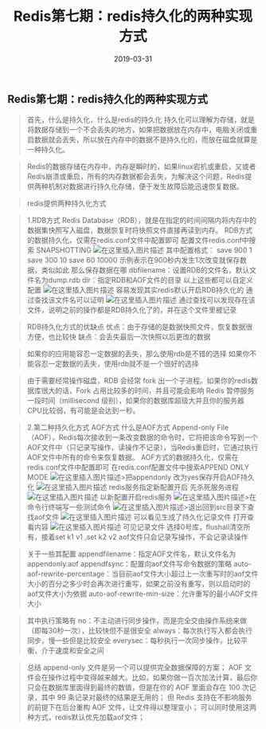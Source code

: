 ﻿---
title: Redis第七期：redis持久化的两种实现方式
date: 2019-03-31
tags: java
---
<meta name="referrer" content="no-referrer" />

##  Redis第七期：redis持久化的两种实现方式
>首先，什么是持久化，什么是redis的持久化
>持久化可以理解为存储，就是将数据存储到一个不会丢失的地方，如果把数据放在内存中，电脑关闭或重启数据就会丢失，所以放在内存中的数据不是持久化的，而放在磁盘就算是一种持久化。

>Redis的数据存储在内存中，内存是瞬时的，如果linux宕机或重启，又或者Redis崩溃或重启，所有的内存数据都会丢失，为解决这个问题，Redis提供两种机制对数据进行持久化存储，便于发生故障后能迅速恢复数据。

>redis提供两种持久化方式

>1.RDB方式
>Redis Database（RDB），就是在指定的时间间隔内将内存中的数据集快照写入磁盘，数据恢复时将快照文件直接再读到内存。
>RDB方式的数据持久化，仅需在redis.conf文件中配置即可
>配置文件redis.conf中搜索 SNAPSHOTTING
>![在这里插入图片描述](https://img-blog.csdnimg.cn/20190331163225324.png?x-oss-process=image/watermark,type_ZmFuZ3poZW5naGVpdGk,shadow_10,text_aHR0cHM6Ly9ibG9nLmNzZG4ubmV0L3FxXzQwOTQ4Nzk1,size_16,color_FFFFFF,t_70)
>其中配置格式：
>save 900 1
>save 300 10
>save 60 10000
>示例表示在900秒内发生1次改变就保存数据，类似如此
>那么保存数据在哪
>dbfilename：设置RDB的文件名，默认文件名为dump.rdb
>dir：指定RDB和AOF文件的目录
>以上这些都可以自定义配置
>![在这里插入图片描述](https://img-blog.csdnimg.cn/20190331163505648.png?x-oss-process=image/watermark,type_ZmFuZ3poZW5naGVpdGk,shadow_10,text_aHR0cHM6Ly9ibG9nLmNzZG4ubmV0L3FxXzQwOTQ4Nzk1,size_16,color_FFFFFF,t_70)
>容易发现其实redis默认开启RDB持久化的
>通过查找该文件名可以证明
>![在这里插入图片描述](https://img-blog.csdnimg.cn/20190331163720244.png)
>通过查找可以发现存在该文件，说明之前的操作都是RDB持久化了的，并在这个文件里被记录


>RDB持久化方式的优缺点
>优点：由于存储的是数据快照文件，恢复数据很方便，也比较快
>缺点：会丢失最后一次快照以后更改的数据

>如果你的应用能容忍一定数据的丢失，那么使用rdb是不错的选择
如果你不能容忍一定数据的丢失，使用rdb就不是一个很好的选择


>由于需要经常操作磁盘，RDB 会经常 fork 出一个子进程。如果你的redis数据库很大的话，Fork 占用比较多的时间，并且可能会影响 Redis 暂停服务一段时间（millisecond 级别），如果你的数据库超级大并且你的服务器CPU比较弱，有可能是会达到一秒。



>2.第二种持久化方式
>AOF方式
>什么是AOF方式
>Append-only File（AOF），Redis每次接收到一条改变数据的命令时，它将把该命令写到一个AOF文件中（只记录写操作，读操作不记录），当Redis重启时，它通过执行AOF文件中所有的命令来恢复数据。
>AOF方式的数据持久化，仅需在redis.conf文件中配置即可
>在redis.conf配置文件中搜索APPEND ONLY MODE
>![在这里插入图片描述](https://img-blog.csdnimg.cn/20190331164423552.png?x-oss-process=image/watermark,type_ZmFuZ3poZW5naGVpdGk,shadow_10,text_aHR0cHM6Ly9ibG9nLmNzZG4ubmV0L3FxXzQwOTQ4Nzk1,size_16,color_FFFFFF,t_70)>把appendonly 改为yes保存开启AOF持久化
>![在这里插入图片描述](https://img-blog.csdnimg.cn/20190331164813337.png?x-oss-process=image/watermark,type_ZmFuZ3poZW5naGVpdGk,shadow_10,text_aHR0cHM6Ly9ibG9nLmNzZG4ubmV0L3FxXzQwOTQ4Nzk1,size_16,color_FFFFFF,t_70)
>redis服务指定新配置开启
>先杀死服务进程
>![在这里插入图片描述](https://img-blog.csdnimg.cn/20190331164922161.png)
>以新配置开启redis服务
>![在这里插入图片描述](https://img-blog.csdnimg.cn/20190331165016849.png?x-oss-process=image/watermark,type_ZmFuZ3poZW5naGVpdGk,shadow_10,text_aHR0cHM6Ly9ibG9nLmNzZG4ubmV0L3FxXzQwOTQ4Nzk1,size_16,color_FFFFFF,t_70)>在命令行终端写一些测试命令
>![在这里插入图片描述](https://img-blog.csdnimg.cn/2019033116521215.png?x-oss-process=image/watermark,type_ZmFuZ3poZW5naGVpdGk,shadow_10,text_aHR0cHM6Ly9ibG9nLmNzZG4ubmV0L3FxXzQwOTQ4Nzk1,size_16,color_FFFFFF,t_70)>退出回到src目录下查找aof文件
>![在这里插入图片描述](https://img-blog.csdnimg.cn/20190331165313367.png)
>可以看见生成了持久化记录文件
>打开查看内容
>![在这里插入图片描述](https://img-blog.csdnimg.cn/2019033116544258.png?x-oss-process=image/watermark,type_ZmFuZ3poZW5naGVpdGk,shadow_10,text_aHR0cHM6Ly9ibG9nLmNzZG4ubmV0L3FxXzQwOTQ4Nzk1,size_16,color_FFFFFF,t_70)
>可见记录文件
>选择0号库，flushall清空所有，接着set k1 v1 ,set k2 v2
>aof文件只会记录写操作，不会记录读操作


>关于一些其配置
>appendfilename：指定AOF文件名，默认文件名为appendonly.aof
>appendfsync：配置向aof文件写命令数据的策略
>auto-aof-rewrite-percentage：当目前aof文件大小超过上一次重写时的aof文件大小的百分之多少时会再次进行重写，如果之前没有重写，则以启动时的aof文件大小为依据
>auto-aof-rewrite-min-size：允许重写的最小AOF文件大小

>其中执行策略有
>no：不主动进行同步操作，而是完全交由操作系统来做（即每30秒一次），比较快但不是很安全
>always：每次执行写入都会执行同步，慢一些但是比较安全
>everysec：每秒执行一次同步操作，比较平衡，介于速度和安全之间

>总结
>append-only 文件是另一个可以提供完全数据保障的方案；
>AOF 文件会在操作过程中变得越来越大。比如，如果你做一百次加法计算，最后你只会在数据库里面得到最终的数值，但是在你的 AOF 里面会存在 100 次记录，其中 99 条记录对最终的结果是无用的；
>但 Redis 支持在不影响服务的前提下在后台重构 AOF 文件，让文件得以整理变小；
>可以同时使用这两种方式，redis默认优先加载aof文件；

